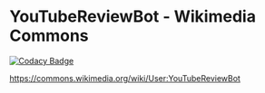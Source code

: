 # YouTubeReviewBot - Wikimedia Commons

[![Codacy Badge](https://api.codacy.com/project/badge/Grade/658e1acf5eda419983ec93c32c0a21ef)](https://app.codacy.com/manual/eatcha-wikimedia/YouTubeReviewBot?utm_source=github.com&utm_medium=referral&utm_content=eatcha-wikimedia/YouTubeReviewBot&utm_campaign=Badge_Grade_Dashboard)

<https://commons.wikimedia.org/wiki/User:YouTubeReviewBot>
